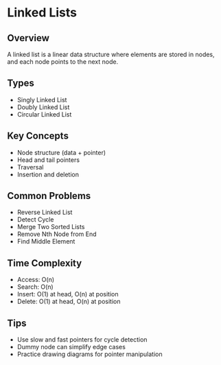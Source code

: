# Linked Lists

## Overview
A linked list is a linear data structure where elements are stored in nodes, and each node points to the next node.

## Types
- Singly Linked List
- Doubly Linked List
- Circular Linked List

## Key Concepts
- Node structure (data + pointer)
- Head and tail pointers
- Traversal
- Insertion and deletion

## Common Problems
- Reverse Linked List
- Detect Cycle
- Merge Two Sorted Lists
- Remove Nth Node from End
- Find Middle Element

## Time Complexity
- Access: O(n)
- Search: O(n)
- Insert: O(1) at head, O(n) at position
- Delete: O(1) at head, O(n) at position

## Tips
- Use slow and fast pointers for cycle detection
- Dummy node can simplify edge cases
- Practice drawing diagrams for pointer manipulation
